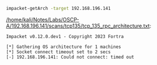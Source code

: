 ```bash
impacket-getArch -target 192.168.196.141
```

[/home/kali/Notes/Labs/OSCP-A/192.168.196.141/scans/tcp135/tcp_135_rpc_architecture.txt](file:///home/kali/Notes/Labs/OSCP-A/192.168.196.141/scans/tcp135/tcp_135_rpc_architecture.txt):

```
Impacket v0.12.0.dev1 - Copyright 2023 Fortra

[*] Gathering OS architecture for 1 machines
[*] Socket connect timeout set to 2 secs
[-] 192.168.196.141: Could not connect: timed out


```
